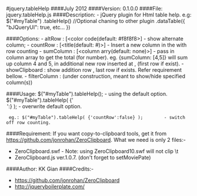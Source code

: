 #jquery.tableHelp
####July 2012
####Version: 0.1.0.0
####File: jquery.tableHelp.js
####Description: 
	- jQuery plugin for Html table help.
		e.g: 
		$("#myTable") 
			.tableHelp()
			//Optional chaning to other plugin
			.dataTable({
				"bJQueryUI": true, etc...
			})

####Options: 
	- altRow 		: [<color code(default: #f8f8f8>]	- show alternate column; 
	- countRow		: [<title(default: #)>]				- Insert a new column in the <table> with row counting
	- sumColumn		: [<column arry(default: none)>]		- pass in column array to get the total (for number).
		eg. {sumColumn: [4,5]} will sum up column 4 and 5, in additional new row inserted at <tfoot>, (first row if exist).
	- showClipboard	: show addition row <tfoot>, last row if exists. Refer requirement bellow.
	- filterColumn	: (under construction, meant to show/hide specified column(s))

####Usage:
	 $("#myTable").tableHelp();							- using the default option.
	 $("#myTable").tableHelp( {'<option>':<value>} );	- overwrite default option.
	 
	 eg.: $("#myTable").tableHelp( {'countRow':false} );		- switch off row counting.

####Requirement:
	If you want copy-to-clipboard tools, get it from https://github.com/jonrohan/ZeroClipboard.
	What we need is only 2 files:-

- ZeroClipboard.swf - Note: using ZeroClipboard10.swf will not clip \t 
- ZeroClipboard.js ver.1.0.7. (don't forget to setMoviePate)
	
####Author: KK Gian
####Credits:-
- https://github.com/jonrohan/ZeroClipboard
- http://jqueryboilerplate.com/ 
